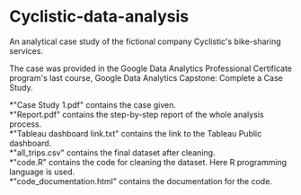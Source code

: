 # Cyclistic-data-analysis

An analytical case study of the fictional company Cyclistic's bike-sharing services.

The case was provided in the Google Data Analytics Professional Certificate program's last course, Google Data Analytics Capstone: Complete a Case Study.

*"Case Study 1.pdf" contains the case given. \
*"Report.pdf" contains the step-by-step report of the whole analysis process. \
*"Tableau dashboard link.txt" contains the link to the Tableau Public dashboard. \
*"all_trips.csv" contains the final dataset after cleaning. \
*"code.R" contains the code for cleaning the dataset. Here R programming language is used. \
*"code_documentation.html" contains the documentation for the code.
